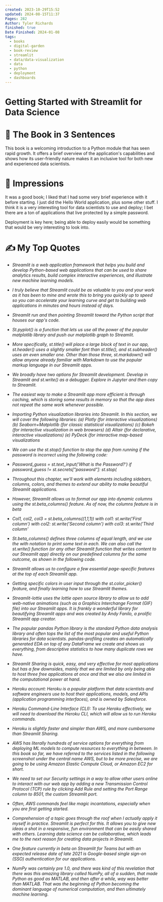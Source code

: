 ```yaml
---
created: 2023-10-29T15:52
updated: 2024-08-15T11:37
Pages: 282
Author: Tyler Richards
finished: true
Date Finished: 2024-01-08
tags:
  - books
  - digital-garden
  - book-review
  - streamlit
  - data/data-visualization
  - data
  - python
  - deployment
  - dashboards
---
```

# Getting Started with Streamlit for Data Science
# 🚀 The Book in 3 Sentences
This book is a welcoming introduction to a Python module that has seen rapid growth. It offers a brief overview of the application's capabilities and shows how its user-friendly nature makes it an inclusive tool for both new and experienced data scientists. 

# 🎨 Impressions
It was a good book; I liked that I had some very brief experience with it before starting. I just did the Hello World application, plus some other stuff. I think it is a very interesting tool for data scientists to use and deploy; I bet there are a ton of applications that live protected by a simple password. 

Deployment is key here; being able to deploy easily would be something that would be very interesting to look into. 
# ✍️ My Top  Quotes

- *Streamlit is a web application framework that helps you build and develop Python-based web applications that can be used to share analytics results, build complex interactive experiences, and illustrate new machine learning models.* 
 
- *I truly believe that Streamlit could be as valuable to you and your work as it has been to mine and wrote this to bring you quickly up to speed so you can accelerate your learning curve and get to building web applications in minutes and hours instead of days.* 
 
- *Streamlit run and then pointing Streamlit toward the Python script that houses our app's code.* 
 
- *St.pyplot() is a function that lets us use all the power of the popular matplotlib library and push our matplotlib graph to Streamlit.* 
 
- *More specifically, st.title() will place a large block of text in our app, st.header() uses a slightly smaller font than st.title(), and st.subheader() uses an even smaller one. Other than those three, st.markdown() will allow anyone already familiar with Markdown to use the popular markup language in our Streamlit apps.* 
 
- *We broadly have two options for Streamlit development. Develop in Streamlit and st.write() as a debugger. Explore in Jupyter and then copy to Streamlit.* 
 
- *The easiest way to make a Streamlit app more efficient is through caching, which is storing some results in memory so that the app does not repeat the same work whenever possible.* 
 
- *Importing Python visualization libraries into Streamlit. In this section, we will cover the following libraries:  (a) Plotly (for interactive visualizations) (b) Seaborn+Matplotlib (for classic statistical visualizations) (c) Bokeh (for interactive visualization in web browsers) (d) Altair (for declarative, interactive visualizations) (e) PyDeck (for interactive map-based visualizations* 
 
- *We can use the st.stop() function to stop the app from running if the password is incorrect using the following code:* 
 
- *Password_guess = st.text_input('What is the Password?') if password_guess != st.secrets\["password"\]: st.stop(* 
 
- *Throughout this chapter, we'll work with elements including sidebars, columns, colors, and themes to extend our ability to make beautiful Streamlit applications.* 
 
- *However, Streamlit allows us to format our app into dynamic columns using the st.beta_columns() feature. As of now, the columns feature is in beta* 
 
- *Col1, col2, col3 = st.beta_columns((1,1,1)) with col1: st.write('First column') with col2: st.write('Second column') with col3: st.write('Third column'* 
 
- *St.beta_columns() defines three columns of equal length, and we use the with notation to print some text in each. We can also call the st.write() function (or any other Streamlit function that writes content to our Streamlit app) directly on our predefined columns for the same outcome, as shown in the following code.* 
 
- *Streamlit allows us to configure a few essential page-specific features at the top of each Streamlit app.* 
 
- *Getting specific colors in user input through the st.color_picker() feature, and finally learning how to use Streamlit themes.* 
 
- *Streamlit-lottie uses the lottie open source library to allow us to add web-native animations (such as a Graphics Interchange Format (GIF) file) into our Streamlit apps. It is frankly a wonderful library for beautifying Streamlit apps and was created by Andy Fanilo, a prolific Streamlit app creator.* 
 
- *The popular pandas Python library is the standard Python data analysis library and often tops the list of the most popular and useful Python libraries for data scientists. pandas-profiling creates an automatically generated EDA on top of any DataFrame we create and shows us everything, from descriptive statistics to how many duplicate rows we have.* 
 
- *Streamlit Sharing is quick, easy, and very effective for most applications but has a few downsides, mainly that we are limited by only being able to host three free applications at once and that we also are limited in the computational power at hand.* 
 
- *Heroku account: Heroku is a popular platform that data scientists and software engineers use to host their applications, models, and APIs (application programming interfaces), and is owned by Salesforce.* 
 
- *Heroku Command-Line Interface (CLI): To use Heroku effectively, we will need to download the Heroku CLI, which will allow us to run Heroku commands.* 
 
- *Heroku is slightly faster and simpler than AWS, and more cumbersome than Streamlit Sharing.* 
 
- *AWS has literally hundreds of service options for everything from deploying ML models to compute resources to everything in between. In this book so far, we have referred to the services listed in the following screenshot under the central name AWS, but to be more precise, we are going to be using Amazon Elastic Compute Cloud, or Amazon EC2 for short.* 
 
- *We need to set our Security settings in a way to allow other users online to interact with our web app by adding a new Transmission Control Protocol (TCP) rule by clicking Add Rule and setting the Port Range column to 8501, the custom Streamlit port.* 
 
- *Often, AWS commands feel like magic incantations, especially when you are first getting started.* 
 
- *Comprehension of a topic goes through the roof when I actually apply it myself in practice. Streamlit is perfect for this. It allows you to give new ideas a shot in a responsive, fun environment that can be easily shared with others. Learning data science can be collaborative, which leads me to the next reason for creating data projects in Streamlit.* 
 
- *One feature currently in beta on Streamlit for Teams but with an expected release date of late 2021 is Google-based single sign-on (SSO) authentication for our applications.* 
 
- *NumPy was certainly pre 1.0, and there was kind of this revelation that there was this amazing library called NumPy, all of a sudden, that made Python as good as MATLAB, and then after a while, way was better than MATLAB. That was the beginning of Python becoming the dominant language of numerical computation, and then ultimately machine learning.* 
 
